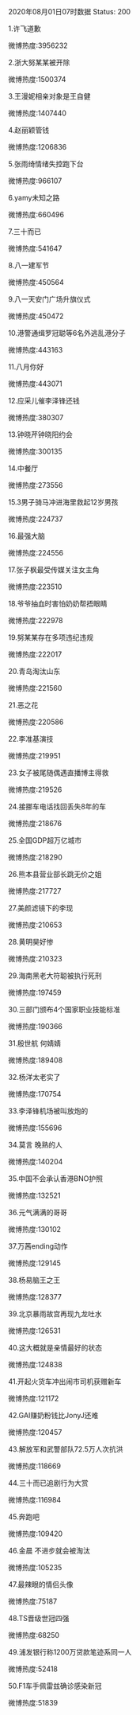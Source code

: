 2020年08月01日07时数据
Status: 200

1.许飞道歉

微博热度:3956232

2.浙大努某某被开除

微博热度:1500374

3.王漫妮相亲对象是王自健

微博热度:1407440

4.赵丽颖管钱

微博热度:1206836

5.张雨绮情绪失控跑下台

微博热度:966107

6.yamy未知之路

微博热度:660496

7.三十而已

微博热度:541647

8.八一建军节

微博热度:450564

9.八一天安门广场升旗仪式

微博热度:450472

10.港警通缉罗冠聪等6名外逃乱港分子

微博热度:443163

11.八月你好

微博热度:443071

12.应采儿催李泽锋还钱

微博热度:380307

13.钟晓芹钟晓阳约会

微博热度:300135

14.中餐厅

微博热度:273556

15.3男子骑马冲进海里救起12岁男孩

微博热度:224737

16.最强大脑

微博热度:224556

17.张子枫最受传媒关注女主角

微博热度:223510

18.爷爷抽血时害怕奶奶帮捂眼睛

微博热度:222978

19.努某某存在多项违纪违规

微博热度:222017

20.青岛淘汰山东

微博热度:221560

21.恶之花

微博热度:220586

22.李准基演技

微博热度:219951

23.女子被尾随偶遇直播博主得救

微博热度:219526

24.接挪车电话找回丢失8年的车

微博热度:218676

25.全国GDP超万亿城市

微博热度:218290

26.熊本县营业部长跳无价之姐

微博热度:217727

27.美颜滤镜下的李现

微博热度:210653

28.黄明昊好惨

微博热度:210323

29.海南黑老大符聪被执行死刑

微博热度:197459

30.三部门颁布4个国家职业技能标准

微博热度:190366

31.殷世航 何婧婧

微博热度:189408

32.杨洋太老实了

微博热度:170754

33.李泽锋机场被叫放炮的

微博热度:155696

34.莫言 晚熟的人

微博热度:140204

35.中国不会承认香港BNO护照

微博热度:132521

36.元气满满的哥哥

微博热度:130102

37.万茜ending动作

微博热度:129145

38.杨易脑王之王

微博热度:128377

39.北京暴雨故宫再现九龙吐水

微博热度:126531

40.这大概就是亲情最好的状态

微博热度:124838

41.开起火货车冲出闹市司机获赠新车

微博热度:121172

42.GAI赚奶粉钱比JonyJ还难

微博热度:120457

43.解放军和武警部队72.5万人次抗洪

微博热度:118669

44.三十而已追剧行为大赏

微博热度:116984

45.奔跑吧

微博热度:109420

46.金晨 不进步就会被淘汰

微博热度:105235

47.最辣眼的情侣头像

微博热度:75187

48.TS晋级世冠四强

微博热度:68250

49.浦发银行称1200万贷款笔迹系同一人

微博热度:52418

50.F1车手佩雷兹确诊感染新冠

微博热度:51839

